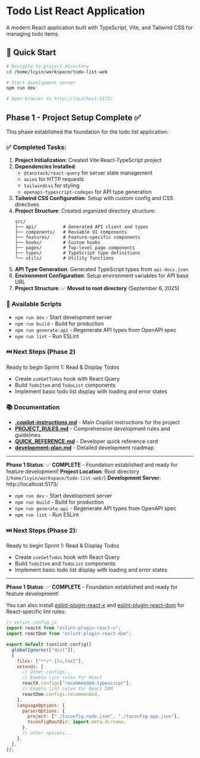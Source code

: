 # Todo List React Application

A modern React application built with TypeScript, Vite, and Tailwind CSS for managing todo items.

## 🚀 Quick Start

```bash
# Navigate to project directory
cd /home/lcyin/workspace/todo-list-web

# Start development server
npm run dev

# Open browser to http://localhost:5173/
```

## Phase 1 - Project Setup Complete ✅

This phase established the foundation for the todo list application:

### ✅ Completed Tasks:

1. **Project Initialization**: Created Vite React-TypeScript project
2. **Dependencies Installed**:
   - `@tanstack/react-query` for server state management
   - `axios` for HTTP requests
   - `tailwindcss` for styling
   - `openapi-typescript-codegen` for API type generation
3. **Tailwind CSS Configuration**: Setup with custom config and CSS directives
4. **Project Structure**: Created organized directory structure:
   ```
   src/
   ├── api/          # Generated API client and types
   ├── components/   # Reusable UI components
   ├── features/     # Feature-specific components
   ├── hooks/        # Custom hooks
   ├── pages/        # Top-level page components
   ├── types/        # TypeScript type definitions
   └── utils/        # Utility functions
   ```
5. **API Type Generation**: Generated TypeScript types from `api-docs.json`
6. **Environment Configuration**: Setup environment variables for API base URL
7. **Project Structure**: ✅ **Moved to root directory** (September 6, 2025)

### 🔧 Available Scripts

- `npm run dev` - Start development server
- `npm run build` - Build for production
- `npm run generate-api` - Regenerate API types from OpenAPI spec
- `npm run lint` - Run ESLint

### ⏭️ Next Steps (Phase 2)

Ready to begin Sprint 1: Read & Display Todos

- Create `useGetTodos` hook with React Query
- Build `TodoItem` and `TodoList` components
- Implement basic todo list display with loading and error states

### 📚 Documentation

- **[.copilot-instructions.md](./.copilot-instructions.md)** - Main Copilot instructions for the project
- **[PROJECT_RULES.md](./.copilot-instructions/PROJECT_RULES.md)** - Comprehensive development rules and guidelines
- **[QUICK_REFERENCE.md](./.copilot-instructions/QUICK_REFERENCE.md)** - Developer quick reference card
- **[development-plan.md](./development-plan.md)** - Detailed development roadmap

---

**Phase 1 Status**: ✅ **COMPLETE** - Foundation established and ready for feature development!
**Project Location**: Root directory (`/home/lcyin/workspace/todo-list-web/`)
**Development Server**: http://localhost:5173/

- `npm run dev` - Start development server
- `npm run build` - Build for production
- `npm run generate-api` - Regenerate API types from OpenAPI spec
- `npm run lint` - Run ESLint

### ⏭️ Next Steps (Phase 2):

Ready to begin Sprint 1: Read & Display Todos

- Create `useGetTodos` hook with React Query
- Build `TodoItem` and `TodoList` components
- Implement basic todo list display with loading and error states

---

**Phase 1 Status**: ✅ **COMPLETE** - Foundation established and ready for feature development!

You can also install [eslint-plugin-react-x](https://github.com/Rel1cx/eslint-react/tree/main/packages/plugins/eslint-plugin-react-x) and [eslint-plugin-react-dom](https://github.com/Rel1cx/eslint-react/tree/main/packages/plugins/eslint-plugin-react-dom) for React-specific lint rules:

```js
// eslint.config.js
import reactX from "eslint-plugin-react-x";
import reactDom from "eslint-plugin-react-dom";

export default tseslint.config([
  globalIgnores(["dist"]),
  {
    files: ["**/*.{ts,tsx}"],
    extends: [
      // Other configs...
      // Enable lint rules for React
      reactX.configs["recommended-typescript"],
      // Enable lint rules for React DOM
      reactDom.configs.recommended,
    ],
    languageOptions: {
      parserOptions: {
        project: ["./tsconfig.node.json", "./tsconfig.app.json"],
        tsconfigRootDir: import.meta.dirname,
      },
      // other options...
    },
  },
]);
```
